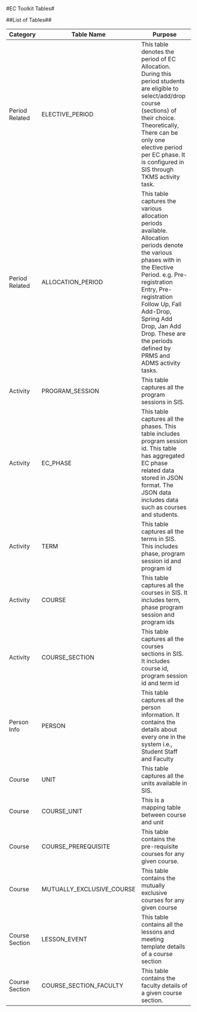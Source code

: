 #EC Toolkit Tables#

##List of Tables##

|Category |Table Name | Purpose|
|---------|-----------|--------|
|Period Related |ELECTIVE_PERIOD | This table denotes the period of EC Allocation. During this period students are eligible to select/add/drop course (sections) of their choice. Theoretically, There can be only one elective period per EC phase. It is configured in SIS through TKMS activity task.|
|Period Related |ALLOCATION_PERIOD | This table captures the various allocation periods available. Allocation periods denote the various phases with in the Elective Period. e.g. Pre-registration Entry, Pre-registration Follow Up, Fall Add-Drop, Spring Add Drop, Jan Add Drop. These are the periods defined by PRMS and ADMS activity tasks. |
|Activity |PROGRAM_SESSION | This table captures all the program sessions in SIS.|
|Activity |EC_PHASE | This table captures all the phases. This table includes program session id. This table has aggregated EC phase related data stored in JSON format. The JSON data includes data such as courses and students.|
|Activity |TERM | This table captures all the terms in SIS. This includes phase, program session id and program id|
|Activity |COURSE | This table captures all the courses in SIS. It includes term, phase program session and program ids |
|Activity |COURSE_SECTION | This table captures all the courses sections in SIS. It includes course id, program session id and term id |
|Person Info |PERSON | This table captures all the person information. It contains the details about every one in the system i.e., Student Staff and Faculty|
|Course |UNIT | This table captures all the units available in SIS.|
|Course |COURSE_UNIT | This is a mapping table between course and unit |
|Course |COURSE_PREREQUISITE | This table contains the pre-requisite courses for any given course.|
|Course |MUTUALLY_EXCLUSIVE_COURSE | This table contains the mutually exclusive courses for any given course|
|Course Section |LESSON_EVENT | This table contains all the lessons and meeting template details of a course section|
|Course Section |COURSE_SECTION_FACULTY | This table contains the faculty details of a given course section.|

